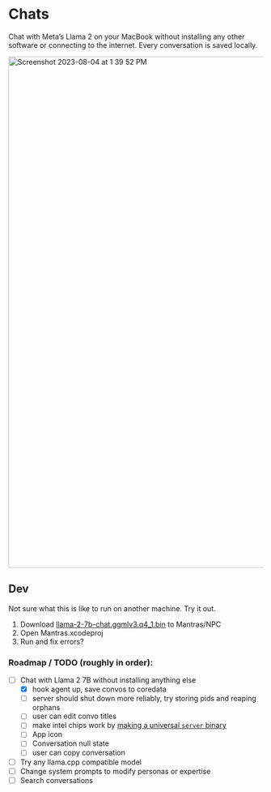 # Chats

Chat with Meta’s Llama 2 on your MacBook without installing any other software or connecting to the internet. Every conversation is saved locally.


<img width="1009" alt="Screenshot 2023-08-04 at 1 39 52 PM" src="https://github.com/npc-pet/Chats/assets/282016/c3216351-2b7a-40c7-9fe6-d78ec5f3d0b3">

## Dev

Not sure what this is like to run on another machine. Try it out.

1. Download [llama-2-7b-chat.ggmlv3.q4_1.bin](https://huggingface.co/TheBloke/Llama-2-7B-Chat-GGML/tree/main) to Mantras/NPC
2. Open Mantras.xcodeproj
3. Run and fix errors?

### Roadmap / TODO (roughly in order):
- [ ] Chat with Llama 2 7B without installing anything else
  - [x] hook agent up, save convos to coredata
  - [ ] server should shut down more reliably, try storing pids and reaping orphans
  - [ ] user can edit convo titles
  - [ ] make intel chips work by [making a universal `server` binary](https://developer.apple.com/documentation/apple-silicon/building-a-universal-macos-binary#Update-the-Architecture-List-of-Custom-Makefiles)
  - [ ] App icon
  - [ ] Conversation null state
  - [ ] user can copy conversation

- [ ] Try any llama.cpp compatible model
- [ ] Change system prompts to modify personas or expertise
- [ ] Search conversations
